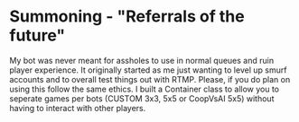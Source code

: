 Summoning - "Referrals of the future"
========================================
My bot was never meant for assholes to use in normal queues and ruin player experience. It originally started as me just wanting to level up smurf accounts and to overall test things out with RTMP.
Please, if you do plan on using this follow the same ethics. I built a Container class to allow you to seperate games per bots (CUSTOM 3x3, 5x5 or CoopVsAI 5x5) without having to interact with other players.